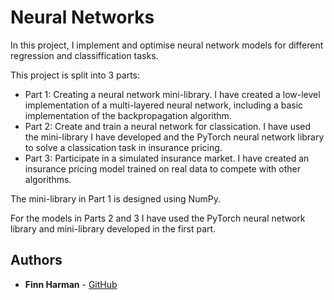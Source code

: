 # Neural Networks

In this project, I implement and optimise neural network models for different regression and classiffication tasks. 

This project is split into 3 parts:
* Part 1: Creating a neural network mini-library. I have created a low-level implementation of a multi-layered neural network, including a basic implementation of the
backpropagation algorithm. 
* Part 2: Create and train a neural network for classication. I have used the mini-library I have developed and the PyTorch neural network library to solve a classication task in insurance pricing.
* Part 3: Participate in a simulated insurance market. I have created an insurance pricing model trained on real data to compete with other algorithms. 

The mini-library in Part 1 is designed using NumPy.

For the models in Parts 2 and 3 I have used the PyTorch neural network library and mini-library developed in the first part. 

## Authors

* **Finn Harman** - [GitHub](https://github.com/finn-harman)
